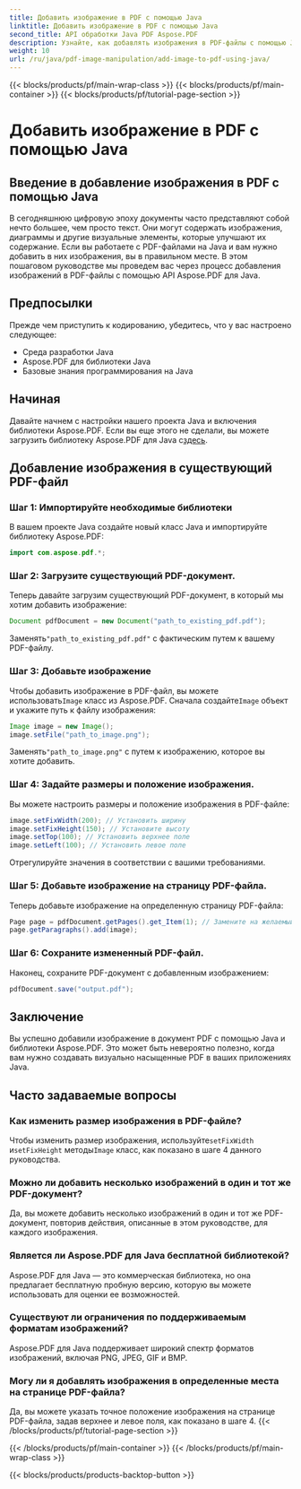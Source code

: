 ```yaml
---
title: Добавить изображение в PDF с помощью Java
linktitle: Добавить изображение в PDF с помощью Java
second_title: API обработки Java PDF Aspose.PDF
description: Узнайте, как добавлять изображения в PDF-файлы с помощью Java с помощью нашего пошагового руководства. Улучшайте свои PDF-документы визуальными эффектами без особых усилий.
weight: 10
url: /ru/java/pdf-image-manipulation/add-image-to-pdf-using-java/
---
```


{{< blocks/products/pf/main-wrap-class >}}
{{< blocks/products/pf/main-container >}}
{{< blocks/products/pf/tutorial-page-section >}}

# Добавить изображение в PDF с помощью Java


## Введение в добавление изображения в PDF с помощью Java

В сегодняшнюю цифровую эпоху документы часто представляют собой нечто большее, чем просто текст. Они могут содержать изображения, диаграммы и другие визуальные элементы, которые улучшают их содержание. Если вы работаете с PDF-файлами на Java и вам нужно добавить в них изображения, вы в правильном месте. В этом пошаговом руководстве мы проведем вас через процесс добавления изображений в PDF-файлы с помощью API Aspose.PDF для Java.

## Предпосылки

Прежде чем приступить к кодированию, убедитесь, что у вас настроено следующее:

- Среда разработки Java
- Aspose.PDF для библиотеки Java
- Базовые знания программирования на Java

## Начиная

Давайте начнем с настройки нашего проекта Java и включения библиотеки Aspose.PDF. Если вы еще этого не сделали, вы можете загрузить библиотеку Aspose.PDF для Java с[здесь](https://releases.aspose.com/pdf/java/).

## Добавление изображения в существующий PDF-файл

### Шаг 1: Импортируйте необходимые библиотеки

В вашем проекте Java создайте новый класс Java и импортируйте библиотеку Aspose.PDF:

```java
import com.aspose.pdf.*;
```

### Шаг 2: Загрузите существующий PDF-документ.

Теперь давайте загрузим существующий PDF-документ, в который мы хотим добавить изображение:

```java
Document pdfDocument = new Document("path_to_existing_pdf.pdf");
```

 Заменять`"path_to_existing_pdf.pdf"` с фактическим путем к вашему PDF-файлу.

### Шаг 3: Добавьте изображение

 Чтобы добавить изображение в PDF-файл, вы можете использовать`Image` класс из Aspose.PDF. Сначала создайте`Image` объект и укажите путь к файлу изображения:

```java
Image image = new Image();
image.setFile("path_to_image.png");
```

 Заменять`"path_to_image.png"` с путем к изображению, которое вы хотите добавить.

### Шаг 4: Задайте размеры и положение изображения.

Вы можете настроить размеры и положение изображения в PDF-файле:

```java
image.setFixWidth(200); // Установить ширину
image.setFixHeight(150); // Установите высоту
image.setTop(100); // Установить верхнее поле
image.setLeft(100); // Установить левое поле
```

Отрегулируйте значения в соответствии с вашими требованиями.

### Шаг 5: Добавьте изображение на страницу PDF-файла.

Теперь добавьте изображение на определенную страницу PDF-файла:

```java
Page page = pdfDocument.getPages().get_Item(1); // Замените на желаемый номер страницы.
page.getParagraphs().add(image);
```

### Шаг 6: Сохраните измененный PDF-файл.

Наконец, сохраните PDF-документ с добавленным изображением:

```java
pdfDocument.save("output.pdf");
```

## Заключение

Вы успешно добавили изображение в документ PDF с помощью Java и библиотеки Aspose.PDF. Это может быть невероятно полезно, когда вам нужно создавать визуально насыщенные PDF в ваших приложениях Java.

## Часто задаваемые вопросы

### Как изменить размер изображения в PDF-файле?

 Чтобы изменить размер изображения, используйте`setFixWidth` и`setFixHeight` методы`Image` класс, как показано в шаге 4 данного руководства.

### Можно ли добавить несколько изображений в один и тот же PDF-документ?

Да, вы можете добавить несколько изображений в один и тот же PDF-документ, повторив действия, описанные в этом руководстве, для каждого изображения.

### Является ли Aspose.PDF для Java бесплатной библиотекой?

Aspose.PDF для Java — это коммерческая библиотека, но она предлагает бесплатную пробную версию, которую вы можете использовать для оценки ее возможностей.

### Существуют ли ограничения по поддерживаемым форматам изображений?

Aspose.PDF для Java поддерживает широкий спектр форматов изображений, включая PNG, JPEG, GIF и BMP.

### Могу ли я добавлять изображения в определенные места на странице PDF-файла?

Да, вы можете указать точное положение изображения на странице PDF-файла, задав верхнее и левое поля, как показано в шаге 4.
{{< /blocks/products/pf/tutorial-page-section >}}

{{< /blocks/products/pf/main-container >}}
{{< /blocks/products/pf/main-wrap-class >}}

{{< blocks/products/products-backtop-button >}}
